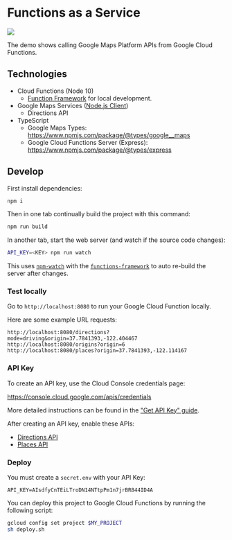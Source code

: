# Functions as a Service

![](https://user-images.githubusercontent.com/744973/56170578-e5675b80-5f96-11e9-9ffe-9492512a0586.png)

The demo shows calling Google Maps Platform APIs from Google Cloud Functions.

## Technologies

- Cloud Functions (Node 10)
  - [Function Framework](https://github.com/GoogleCloudPlatform/functions-framework-nodejs) for local development.
- Google Maps Services ([Node.js Client](https://github.com/googlemaps/google-maps-services-js))
  - Directions API
- TypeScript
  - Google Maps Types: https://www.npmjs.com/package/@types/google__maps
  - Google Cloud Functions Server (Express): https://www.npmjs.com/package/@types/express

## Develop

First install dependencies:

```sh
npm i
```

Then in one tab continually build the project with this command:

```sh
npm run build
```

In another tab, start the web server (and watch if the source code changes):

```sh
API_KEY=<KEY> npm run watch
```

This uses [`npm-watch`](https://www.npmjs.com/package/npm-watch) with the [`functions-framework`](https://www.npmjs.com/package/@google-cloud/functions-framework) to auto re-build the server after changes.

### Test locally

Go to `http://localhost:8080` to run your Google Cloud Function locally.

Here are some example URL requests:

```
http://localhost:8080/directions?mode=driving&origin=37.7841393,-122.404467
http://localhost:8080/origins?origin=6
http://localhost:8080/places?origin=37.7841393,-122.114167
```

### API Key

To create an API key, use the Cloud Console credentials page:

https://console.cloud.google.com/apis/credentials

More detailed instructions can be found in the ["Get API Key" guide](https://developers.google.com/maps/documentation/javascript/get-api-key#detailed_guide).

After creating an API key, enable these APIs:

- [Directions API](http://console.cloud.google.com/google/maps-apis/apis/directions-backend.googleapis.com)
- [Places API](http://console.cloud.google.com/google/maps-apis/apis/places-backend.googleapis.com)

### Deploy

You must create a `secret.env` with your API Key:

```env
API_KEY=AIsdfyCnTEiLTroDN14NTtpPm1n7jrBR844ID4A
```

You can deploy this project to Google Cloud Functions by running the following script:

```sh
gcloud config set project $MY_PROJECT
sh deploy.sh
```
